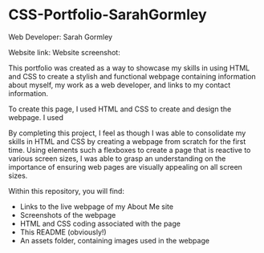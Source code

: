 # CSS-Portfolio-SarahGormley

Web Developer: Sarah Gormley

Website link:
Website screenshot:

This portfolio was created as a way to showcase my skills in using HTML and CSS to create a stylish and functional webpage containing information about myself, my work as a web developer, and links to my contact information. 

To create this page, I used HTML and CSS to create and design the webpage. I used 

By completing this project, I feel as though I was able to consolidate my skills in HTML and CSS by creating a webpage from scratch for the first time. Using elements such a flexboxes to create a page that is reactive to various screen sizes, I was able to grasp an understanding on the importance of ensuring web pages are visually appealing on all screen sizes. 

Within this repository, you will find:
- Links to the live webpage of my About Me site
- Screenshots of the webpage
- HTML and CSS coding associated with the page
- This README (obviously!)
- An assets folder, containing images used in the webpage

